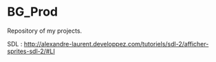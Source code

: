 BG_Prod
=======

Repository of my projects.

SDL : http://alexandre-laurent.developpez.com/tutoriels/sdl-2/afficher-sprites-sdl-2/#LI
